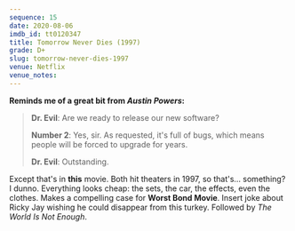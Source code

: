```yaml
---
sequence: 15
date: 2020-08-06
imdb_id: tt0120347
title: Tomorrow Never Dies (1997)
grade: D+
slug: tomorrow-never-dies-1997
venue: Netflix
venue_notes:
---
```


**Reminds me of a great bit from <span data-imdb-id="tt0118655">_Austin Powers_</span>:**

> **Dr. Evil**: Are we ready to release our new software?
>
> **Number 2**: Yes, sir. As requested, it's full of bugs, which means people will be forced to upgrade for years.
>
> **Dr. Evil**: Outstanding.

Except that's in **this** movie. Both hit theaters in 1997, so that's… something? I dunno. Everything looks cheap: the sets, the car, the effects, even the clothes. Makes a compelling case for **Worst Bond Movie**. Insert joke about Ricky Jay wishing he could disappear from this turkey. Followed by <span data-imdb-id="tt0143145">_The World Is Not Enough_</span>.

